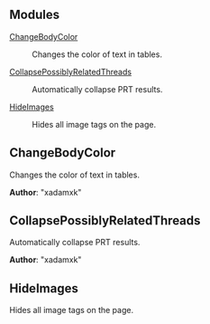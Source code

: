 ## Modules

<dl>
<dt><a href="#module_ChangeBodyColor">ChangeBodyColor</a></dt>
<dd><p>Changes the color of text in tables.</p>
</dd>
<dt><a href="#module_CollapsePossiblyRelatedThreads">CollapsePossiblyRelatedThreads</a></dt>
<dd><p>Automatically collapse PRT results.</p>
</dd>
<dt><a href="#module_HideImages">HideImages</a></dt>
<dd><p>Hides all image tags on the page.</p>
</dd>
</dl>

<a name="module_ChangeBodyColor"></a>

## ChangeBodyColor
Changes the color of text in tables.

**Author**: "xadamxk"  
<a name="module_CollapsePossiblyRelatedThreads"></a>

## CollapsePossiblyRelatedThreads
Automatically collapse PRT results.

**Author**: "xadamxk"  
<a name="module_HideImages"></a>

## HideImages
Hides all image tags on the page.

